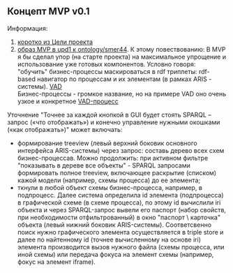 ## Концепт MVP v0.1
Информация:
1. [коротко из Цели проекта](https://github.com/bpmbpm/SemanticBPM/tree/main?tab=readme-ov-file#mvp)
2. [образ MVP в upd1 к ontology/smer44](https://github.com/bpmbpm/SemanticBPM/blob/main/ontology/smer44/README.md#mvp). К этому повествованию: В MVP я бы сделал упор (на старте проекта) на максимальное упрощение и использование уже готовых компонентов.
Условно говоря: "обучить" бизнес-процессы маскироваться в rdf триплеты: rdf-based навигатор по процессам и их элементам (в рамках ARIS - системы). [VAD](https://github.com/bpmbpm/SemanticBPM/blob/main/docs/VAD/aboutVAD.md)  
Бизнес-процессы - громкое название, но на примере VAD оно очень узкое и конкретное [VAD-процесс](https://github.com/bpmbpm/SemanticBPM/blob/main/ontology/smer44/concepts.md#upd1-bpmbpm)

Уточнение "Точнее за каждой кнопкой в GUI будет стоять SPARQL – запрос («что отображать») и конечно управление нужными окошками («как отображать»)" может включать:
- формирование treeview (левый верхний боковик основного интерфейса ARIS-системы) через запрос: составь дерево всех схем бизнес-процессав. Можно продолжить: при активном фильтре "показывать в дереве все объекты" - SPARQL запросами формировать полное treeview, включающее раскрытие (списком) кажой модели (например, схемы процесса) до ее элемента; 
- ткнули в любой объект схемы бизнес-процесса, например, в подпроцесс. Далее система определила id элемента (подпроцесса) в графической схеме (в схеме процесса), по этому id вычислили iri объекта и через SPARQL-запрос вывели его паспорт (набор свойств, при необходимости отфильтрованный) в окно "паспорт \ карточка" объекта (левый нижний боковик ARIS-системы). Соответсвенно поиск нужно графического элемента осуществляется в triple store и далее по найтенному id (точнее вычисленному на основе iri) элемента производится вызов нужного файла (схемы процесса, или иной схемы) или передача фокуса на элемент схемы (например, фокус на элемент iframe).  

  
  
